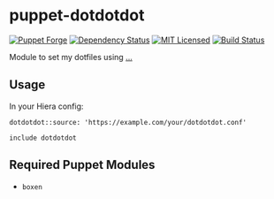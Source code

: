 puppet-dotdotdot
===========

[![Puppet Forge](https://img.shields.io/puppetforge/v/halyard/dotfiles.svg)](https://forge.puppetlabs.com/halyard/dotfiles)
[![Dependency Status](https://img.shields.io/gemnasium/halyard/puppet-dotdotdot.svg)](https://gemnasium.com/halyard/puppet-dotdotdot)
[![MIT Licensed](https://img.shields.io/badge/license-MIT-green.svg)](https://tldrlegal.com/license/mit-license)
[![Build Status](https://img.shields.io/circleci/project/halyard/puppet-dotfiles/master.svg)](https://circleci.com/gh/halyard/puppet-dotfiles)

Module to set my dotfiles using [...](https://github.com/ingydotnet/...)

## Usage

In your Hiera config:

```
dotdotdot::source: 'https://example.com/your/dotdotdot.conf'
```

```puppet
include dotdotdot
```

## Required Puppet Modules

* `boxen`

